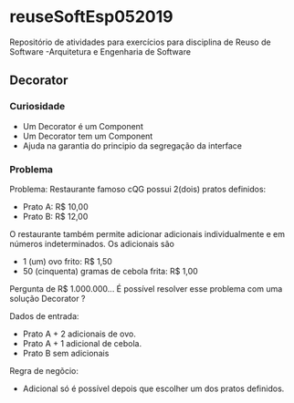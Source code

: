 # reuseSoftEsp052019
Repositório de atividades para exercícios para disciplina de Reuso de Software -Arquitetura e Engenharia de Software

## Decorator

### Curiosidade
- Um Decorator é um Component
- Um Decorator tem um Component
- Ajuda na garantia do principio da segregação da interface

### Problema
Problema: Restaurante famoso cQG possui 2(dois) pratos definidos:
- Prato A: R$ 10,00
- Prato B: R$ 12,00

O restaurante também permite adicionar adicionais individualmente e em números indeterminados.
Os adicionais são
- 1 (um) ovo frito: R$ 1,50
- 50 (cinquenta) gramas de cebola frita: R$ 1,00

Pergunta de R$ 1.000.000...
É possível resolver esse problema com uma solução Decorator ?

Dados de entrada:
- Prato A + 2 adicionais de ovo.
- Prato A + 1 adicional de cebola.
- Prato B sem adicionais


Regra de negõcio: 
- Adicional só é possível depois que escolher um dos pratos definidos.
